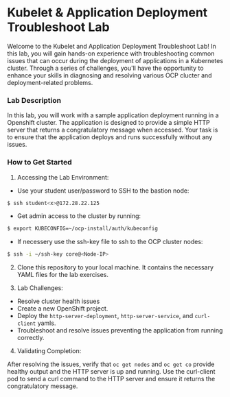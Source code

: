 # Kubelet & Application Deployment Troubleshoot Lab
Welcome to the Kubelet and Application Deployment Troubleshoot Lab! In this lab, you will gain hands-on experience with troubleshooting common issues that can occur during the deployment of applications in a Kubernetes cluster. Through a series of challenges, you'll have the opportunity to enhance your skills in diagnosing and resolving various OCP clucter and deployment-related problems.

### Lab Description
In this lab, you will work with a sample application deployment running in a Openshift cluster. The application is designed to provide a simple HTTP server that returns a congratulatory message when accessed. Your task is to ensure that the application deploys and runs successfully without any issues.

### How to Get Started
1. Accessing the Lab Environment:

* Use your student<x> user/password to SSH to the bastion node:
```bash
$ ssh student<x>@172.28.22.125
```

* Get admin access to the cluster by running:
```bash
$ export KUBECONFIG=~/ocp-install/auth/kubeconfig
```
* If necessery use the ssh-key file to ssh to the OCP cluster nodes:
```bash
$ ssh -i ~/ssh-key core@<Node-IP>
```

2. Clone this repository to your local machine. It contains the necessary YAML files for the lab exercises.

3. Lab Challenges:

* Resolve cluster health issues
* Create a new OpenShift project.
* Deploy the `http-server-deployment`, `http-server-service`, and `curl-client` yamls. 
* Troubleshoot and resolve issues preventing the application from running correctly.

4. Validating Completion:

After resolving the issues, verify that `oc get nodes` and `oc get co` provide healthy output and the HTTP server is up and running.
Use the curl-client pod to send a curl command to the HTTP server and ensure it returns the congratulatory message.
